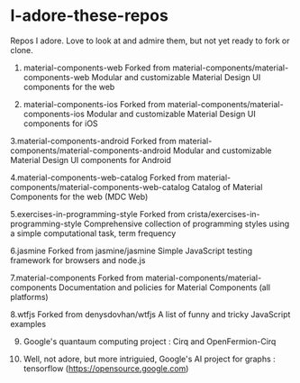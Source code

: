 # I-adore-these-repos
Repos I adore. Love to look at and admire them, but not yet ready to fork or clone.
1. material-components-web
Forked from material-components/material-components-web
Modular and customizable Material Design UI components for the web

2. material-components-ios
Forked from material-components/material-components-ios
Modular and customizable Material Design UI components for iOS

3.material-components-android
Forked from material-components/material-components-android
Modular and customizable Material Design UI components for Android

4.material-components-web-catalog
Forked from material-components/material-components-web-catalog
Catalog of Material Components for the web (MDC Web)

5.exercises-in-programming-style
Forked from crista/exercises-in-programming-style
Comprehensive collection of programming styles using a simple computational task, term frequency

6.jasmine
Forked from jasmine/jasmine
Simple JavaScript testing framework for browsers and node.js

7.material-components
Forked from material-components/material-components
Documentation and policies for Material Components (all platforms)

8.wtfjs
Forked from denysdovhan/wtfjs
A list of funny and tricky JavaScript examples

9. Google's quantaum computing project : Cirq and OpenFermion-Cirq

10.  Well, not adore, but more intriguied, Google's AI project for graphs : tensorflow (https://opensource.google.com)

